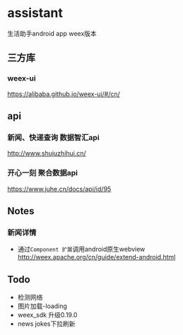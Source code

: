 # assistant
生活助手android app weex版本

## 三方库
### weex-ui
https://alibaba.github.io/weex-ui/#/cn/

## api
### 新闻、快递查询 数据智汇api
http://www.shujuzhihui.cn/

### 开心一刻 聚合数据api
https://www.juhe.cn/docs/api/id/95


## Notes
### 新闻详情
- 通过`Component 扩展`调用android原生webview    
http://weex.apache.org/cn/guide/extend-android.html

## Todo
- 检测网络
- 图片加载-loading
- weex_sdk 升级0.19.0
- news jokes下拉刷新
